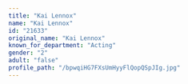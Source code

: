 ```yaml
---
title: "Kai Lennox"
name: "Kai Lennox"
id: "21633"
original_name: "Kai Lennox"
known_for_department: "Acting"
gender: "2"
adult: "false"
profile_path: "/bpwqiHG7FXsUmHyyFlQopQSpJIg.jpg"
---
```

